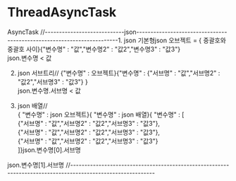 # ThreadAsyncTask
AsyncTask
//----------------------------json-----------------------------------------------------------------------1. json 기본형json 오브젝트 = { 중괄호와 중괄호 사이}{"변수명" : "값","변수명2" : "값2","변수명3" : "값3"}   
json.변수명 < 값

2. json 서브트리// {"변수명" : 오브젝트}{"변수명" : {"서브명" : "값","서브명2" : "값2","서브명3" : "값3"} }  
json.변수명.서브명 < 값

3. json 배열//   
{ "변수명" : json 오브젝트}{ "변수명" : json 배열}{ "변수명" : [           
                                                              {"서브명" : "값","서브명2" : "값2","서브명3" : "값3"},           
                                                              {"서브명" : "값","서브명2" : "값2","서브명3" : "값3"},            
                                                              {"서브명" : "값","서브명2" : "값2","서브명3" : "값3"}              
                                                            ]}json.변수명[0].서브명  
                                                            
json.변수명[1].서브명
//------------------------------------------------------------------------------------------------------------

